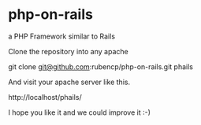 # php-on-rails
a PHP Framework similar to Rails

Clone the repository into any apache


git clone git@github.com:rubencp/php-on-rails.git phails

And visit your apache server like this.

http://localhost/phails/

I hope you like it and we could improve it :-)
